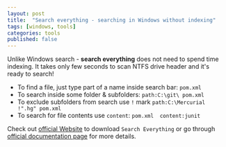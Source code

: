 ```yaml
---
layout: post
title:  "Search everything - searching in Windows without indexing"
tags: [windows, tools]
categories: tools
published: false
---
```


Unlike Windows search - __search everything__ does not need to spend time indexing. It takes only few seconds to scan NTFS drive header and it's ready to search!

* To find a file, just type part of a name inside search bar: `pom.xml`
* To search inside some folder & subfolders: `path:C:\git\ pom.xml` 
* To exclude subfolders from search use `!` mark `path:C:\Mercurial !".hg" pom.xml` 
* To search for file contents use `content`: `pom.xml  content:junit`

Check out [official Website][official-website] to download `Search Everything` or go through [official documentation page][search-syntax] for more details.



[official-website]: https://www.voidtools.com/
[search-syntax]: https://www.voidtools.com/support/everything/searching/